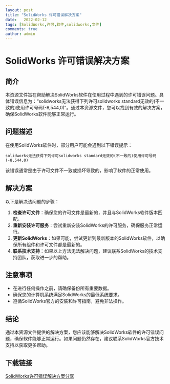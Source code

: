 ```yaml
---
layout: post
title: "SolidWorks 许可错误解决方案"
date:   2022-02-12
tags: [SolidWorks,许可,软件,solidworks,文件]
comments: true
author: admin
---
```

# SolidWorks 许可错误解决方案

## 简介

本资源文件旨在帮助解决SolidWorks软件在使用过程中遇到的许可错误问题。具体错误信息为：“solidworks无法获得下列许可solidworks standard无效的(不一致的)使用许可号码(-8,544,0)”。通过本资源文件，您可以找到有效的解决方案，确保SolidWorks软件能够正常运行。

## 问题描述

在使用SolidWorks软件时，部分用户可能会遇到以下错误提示：

```
solidworks无法获得下列许可solidworks standard无效的(不一致的)使用许可号码(-8,544,0)
```

该错误通常是由于许可文件不一致或损坏导致的，影响了软件的正常使用。

## 解决方案

以下是解决该问题的步骤：

1. **检查许可文件**：确保您的许可文件是最新的，并且与SolidWorks软件版本匹配。
2. **重新安装许可服务**：尝试重新安装SolidWorks的许可服务，确保服务正常运行。
3. **更新SolidWorks**：如果可能，尝试更新到最新版本的SolidWorks软件，以确保所有组件和许可文件都是最新的。
4. **联系技术支持**：如果以上方法无法解决问题，建议联系SolidWorks的技术支持团队，获取进一步的帮助。

## 注意事项

- 在进行任何操作之前，请确保备份所有重要数据。
- 确保您的计算机系统满足SolidWorks的最低系统要求。
- 遵循SolidWorks官方的安装和许可指南，避免非法操作。

## 结论

通过本资源文件提供的解决方案，您应该能够解决SolidWorks软件的许可错误问题，确保软件能够正常运行。如果问题仍然存在，建议联系SolidWorks官方技术支持以获取更多帮助。

## 下载链接

[SolidWorks许可错误解决方案分享](https://pan.quark.cn/s/54498962795c)
